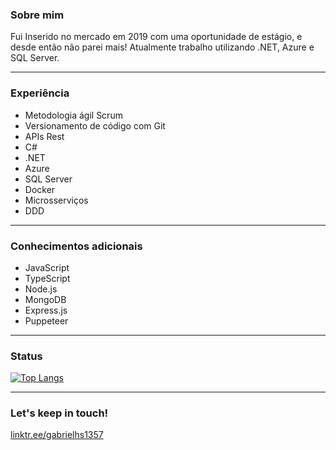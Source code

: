 ### Sobre mim

Fui Inserido no mercado em 2019 com uma oportunidade de estágio, e desde então não parei mais! Atualmente trabalho utilizando .NET, Azure e SQL Server.

<hr>

### Experiência

- Metodologia ágil Scrum
- Versionamento de código com Git
- APIs Rest
- C#
- .NET
- Azure
- SQL Server
- Docker
- Microsserviços
- DDD

<hr>

### Conhecimentos adicionais

- JavaScript
- TypeScript
- Node.js
- MongoDB
- Express.js
- Puppeteer

<hr>

### Status

[![Top Langs](https://github-readme-stats.vercel.app/api/top-langs/?username=gabrielhs1357)](https://github.com/anuraghazra/github-readme-stats)

<hr>

### Let's keep in touch!

[linktr.ee/gabrielhs1357](https://linktr.ee/gabrielhs1357)
